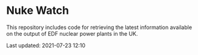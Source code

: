 # Nuke Watch

This repository includes code for retrieving the latest information available on the output of EDF nuclear power plants in the UK.

Last updated: 2021-07-23 12:10